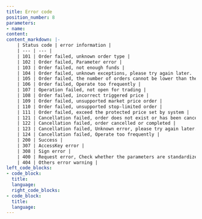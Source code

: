 ```yaml
---
title: Error code
position_number: 8
parameters:
- name:
content:
content_markdown: |-
    | Status code | error information |
    | --- | --- |
    | 101 | Order failed, unknown order type |
    | 102 | Order failed, Parameter error |
    | 103 | Order failed, not enough funds |
    | 104 | Order failed, unknown exceptions, please try again later. |
    | 105 | Order failed, the number of orders cannot be lower than the minimum number set by the system |
    | 106 | Order failed, Operate too frequently |
    | 107 | Operation failed, not open for trading |
    | 108 | Order failed, incorrect triggered price |
    | 109 | Order failed, unsupported market price order |
    | 110 | Order failed, unsupported stop-limited order |
    | 111 | Order failed, exceed the protected price set by system |
    | 121 | Cancellation failed, order does not exist or has been cancelled |
    | 122 | Cancellation failed, order cancelled or completed |
    | 123 | Cancellation failed, Unknown error, please try again later. |
    | 124 | Cancellation failed, Operate too frequently |
    | 200 | Success |
    | 307 | AccessKey error |
    | 308 | Sign error |
    | 400 | Request error, Check whether the parameters are standardized |
    | 404 | Others error warning |
left_code_blocks:
- code_block:
  title:
  language:
  right_code_blocks:
- code_block:
  title:
  language:
---
```



